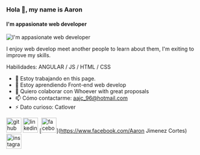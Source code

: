 ### Hola 👋, my name is Aaron
#### I'm appasionate web developer 
![I'm appasionate web developer ](https://github.com/AaronJimenez96/AaronJimenez96/blob/3a01c61d3bee4c21f49d1ffe1583ccc5acbaf037/Simple%20Technology%20LinkedIn%20Banner.gif)

I enjoy web develop meet another people to learn about them, I'm exiting to improve my skills.

Habilidades: ANGULAR / JS / HTML / CSS

- 🔭 Estoy trabajando en this page. 
- 🌱 Estoy aprendiendo Front-end web develop 
- 👯 Quiero colaborar con Whoever with great proposals 
- 📫 Cómo contactarme: aajc_96@hotmail.com 
- ⚡ Dato curioso: Catlover 


[<img src='https://cdn.jsdelivr.net/npm/simple-icons@3.0.1/icons/github.svg' alt='github' height='40'>](https://github.com/Aaronjimenez96)  [<img src='https://cdn.jsdelivr.net/npm/simple-icons@3.0.1/icons/linkedin.svg' alt='linkedin' height='40'>](https://www.linkedin.com/in/AaronJimenezCortes/)  [<img src='https://cdn.jsdelivr.net/npm/simple-icons@3.0.1/icons/facebook.svg' alt='facebook' height='40'>](https://www.facebook.com/Aaron Jimenez Cortes)  [<img src='https://cdn.jsdelivr.net/npm/simple-icons@3.0.1/icons/instagram.svg' alt='instagram' height='40'>](https://www.instagram.com/aaronjimenezc/)  

